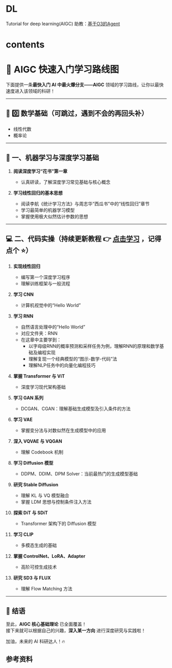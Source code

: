# DL
Tutorial for deep learning(AIGC)
助教：[基于O3的Agent](https://poe.com/DL_Agent)

# contents

# 🚀 AIGC 快速入门学习路线图

下面提供一条**最快入门 AI 中最火爆分支——AIGC** 领域的学习路线，让你以最快速度进入该领域的科研！

---

## 🧮 0️⃣ 数学基础（可跳过，遇到不会的再回头补）

- 线性代数  
- 概率论

---

## 🤖 一、机器学习与深度学习基础

1. **阅读深度学习“花书”第一章**  
   - 认真研读，了解深度学习常见基础与核心概念

2. **学习线性回归的基本思想**  
   - 阅读李航《统计学习方法》与周志华“西瓜书”中的“线性回归”章节  
   - 学习最简单的机器学习模型  
   - 掌握使用极大似然估计参数的思想

---

## 💻 二、代码实操（持续更新教程 👉 [点击学习](https://github.com/YMlinfeng/DL/tree/main) ，记得点个 ⭐）

1. **实现线性回归**
   - 编写第一个深度学习程序
   - 理解训练框架与一般流程

2. **学习 CNN**
   - 计算机视觉中的“Hello World”

3. **学习 RNN**
   - 自然语言处理中的“Hello World”
   - 对应文件夹：RNN
   - 在这章中主要学到：
     - 以字母级RNN的概率预测和采样任务为例，理解RNN的原理和数学基础及编程实现
     - 理解复现一个经典模型的“图示-数学-代码”法
     - 理解NLP任务中的向量化编程技巧

4. **掌握 Transformer 与 ViT**
   - 深度学习现代架构基础

5. **学习 GAN 系列**
   - DCGAN、CGAN：理解基础生成模型及引入条件的方法

6. **学习 VAE**
   - 掌握变分法与对数似然在生成模型中的应用

7. **深入 VQVAE 与 VQGAN**
   - 理解 Codebook 机制

8. **学习 Diffusion 模型**
   - DDPM、DDIM、DPM Solver：当前最热门的生成模型基础

9. **研究 Stable Diffusion**
   - 理解 KL 与 VQ 模型融合
   - 掌握 LDM 思想与控制条件注入方法

10. **探索 DiT 与 SDiT**
    - Transformer 架构下的 Diffusion 模型

11. **学习 CLIP**
    - 多模态生成的基础

12. **掌握 ControlNet、LoRA、Adapter**
    - 高阶可控生成技术

13. **研究 SD3 与 FLUX**
    - 理解 Flow Matching 方法

---

## 🎯 结语

至此，**AIGC 核心基础理论** 已全面覆盖！  
接下来就可以根据自己的兴趣，**深入某一方向** 进行深度研究与实践啦！

加油，未来的 AI 科研达人！🔥


##  参考资料

